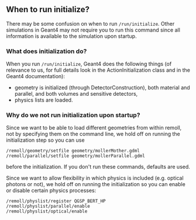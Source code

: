 ## When to run initialize?

There may be some confusion on when to run `/run/initialize`. Other simulations
in Geant4 may not require you to run this command since all information is
available to the simulation upon startup.

### What does initialization do?

When you run `/run/initialize`, Geant4 does the following things (of relevance to us,
for full details look in the ActionInitialization class and in the Geant4 documentation):
- geometry is initialized (through DetectorConstruction), both material and parallel,
  and both volumes and sensitive detectors,
- physics lists are loaded.

### Why do we not run initialization upon startup?

Since we want to be able to load different geometries from within remoll, not by
specifying them on the command line, we hold off on running the initialization step
so you can use
```
/remoll/geometry/setfile geometry/mollerMother.gdml
/remoll/parallel/setfile geometry/mollerParallel.gdml 
```
before the initialization. If you don't run these commands, defaults are used.

Since we want to allow flexibility in which physics is included (e.g. optical
photons or not), we hold off on running the initialization so you can enable or
disable certain physics processes:
```
/remoll/physlist/register QGSP_BERT_HP
/remoll/physlist/parallel/enable 
/remoll/physlist/optical/enable 
```
